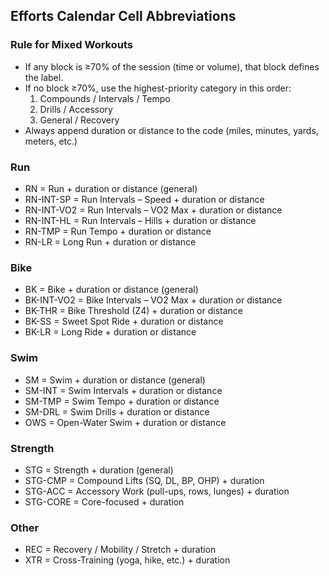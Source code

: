 ## Efforts Calendar Cell Abbreviations

### Rule for Mixed Workouts
- If any block is ≥70% of the session (time or volume), that block defines the label.
- If no block ≥70%, use the highest-priority category in this order:
  1. Compounds / Intervals / Tempo
  2. Drills / Accessory
  3. General / Recovery
- Always append duration or distance to the code (miles, minutes, yards, meters, etc.)

### Run
- RN = Run + duration or distance (general)
- RN-INT-SP = Run Intervals – Speed + duration or distance
- RN-INT-VO2 = Run Intervals – VO2 Max + duration or distance
- RN-INT-HL = Run Intervals – Hills + duration or distance
- RN-TMP = Run Tempo + duration or distance
- RN-LR = Long Run + duration or distance

### Bike
- BK = Bike + duration or distance (general)
- BK-INT-VO2 = Bike Intervals – VO2 Max + duration or distance
- BK-THR = Bike Threshold (Z4) + duration or distance
- BK-SS = Sweet Spot Ride + duration or distance
- BK-LR = Long Ride + duration or distance

### Swim
- SM = Swim + duration or distance (general)
- SM-INT = Swim Intervals + duration or distance
- SM-TMP = Swim Tempo + duration or distance
- SM-DRL = Swim Drills + duration or distance
- OWS = Open-Water Swim + duration or distance

### Strength
- STG = Strength + duration (general)
- STG-CMP = Compound Lifts (SQ, DL, BP, OHP) + duration
- STG-ACC = Accessory Work (pull-ups, rows, lunges) + duration
- STG-CORE = Core-focused + duration

### Other
- REC = Recovery / Mobility / Stretch + duration
- XTR = Cross-Training (yoga, hike, etc.) + duration


